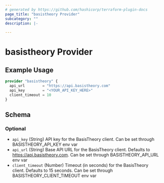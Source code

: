 ```yaml
---
# generated by https://github.com/hashicorp/terraform-plugin-docs
page_title: "basistheory Provider"
subcategory: ""
description: |-
  
---
```


# basistheory Provider



## Example Usage

```terraform
provider "basistheory" {
  api_url        = "https://api.basistheory.com"
  api_key        = "<YOUR_API_KEY_HERE>"
  client_timeout = 10
}
```

<!-- schema generated by tfplugindocs -->
## Schema

### Optional

- `api_key` (String) API key for the BasisTheory client. Can be set through BASISTHEORY_API_KEY env var
- `api_url` (String) Base API URL for the BasisTheory client. Defaults to https://api.basistheory.com. Can be set through BASISTHEORY_API_URL env var
- `client_timeout` (Number) Timeout (in seconds) for the BasisTheory client. Defaults to 15 seconds. Can be set through BASISTHEORY_CLIENT_TIMEOUT env var
